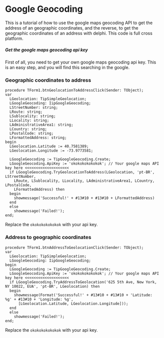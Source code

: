# Google Geocoding
This is a tutorial of how to use the google maps geocoding API to get the address of an geographic coordinates, and the reverse, to get the geographic coordinates of an address with delphi. This code is full cross platform.

##### Get the google maps geocoding api key
First of all, you need to get your own google maps geocoding api key. This is an easy step, and you will find this searching in the google.

### Geographic coordinates to address

  ```delphi
  procedure TForm1.btnGeolocationToAddressClick(Sender: TObject);
  var
    LGeolocation: TipSimpleGeolocation;
    LGoogleGeocoding: IipGoogleGeocoding;
    LStreetNumber: string;
    LRoute: string;
    LSublocality: string;
    LLocality: string;
    LAdministrativeArea1: string;
    LCountry: string;
    LPostalCode: string;
    LFormattedAddress: string;
  begin
    LGeolocation.Latitude := 40.7581389;
    LGeolocation.Longitude := -73.9773581;

    LGoogleGeocoding := TipGoogleGeocoding.Create;
    LGoogleGeocoding.ApiKey := 'okokokokokokok'; // Your google maps API key here <<<<<<<<<<<<<<<<<<<<
    if LGoogleGeocoding.TryGeolocationToAddress(LGeolocation, 'pt-BR', LStreetNumber,
      LRoute, LSublocality, LLocality, LAdministrativeArea1, LCountry, LPostalCode,
      LFormattedAddress) then
    begin
      showmessage('Successful!' + #13#10 + #13#10 + LFormattedAddress)
    end
    else
      showmessage('Failed!');
  end;
  ```
Replace the ```okokokokokokok``` with your api key.
    
### Address to geographic coordinates

  ```delphi
  procedure TForm1.btnAddressToGeolocationClick(Sender: TObject);
  var
    LGeolocation: TipSimpleGeolocation;
    LGoogleGeocoding: IipGoogleGeocoding;
  begin
    LGoogleGeocoding := TipGoogleGeocoding.Create;
    LGoogleGeocoding.ApiKey := 'okokokokokokok'; // Your google maps API key here <<<<<<<<<<<<<<<<<<<<
    if LGoogleGeocoding.TryAddressToGeolocation('625 5th Ave, New York, NY 10022, EUA', 'pt-BR', LGeolocation) then
    begin
      showmessage(Format('Successful!' + #13#10 + #13#10 + 'Latitude: %g' + #13#10 + 'Longitude: %g',
        [LGeolocation.Latitude, LGeolocation.Longitude]));
    end
    else
      showmessage('Failed!');
  end;
  ```

Replace the ```okokokokokokok``` with your api key.